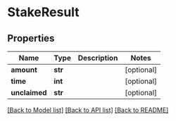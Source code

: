 # StakeResult

## Properties
Name | Type | Description | Notes
------------ | ------------- | ------------- | -------------
**amount** | **str** |  | [optional] 
**time** | **int** |  | [optional] 
**unclaimed** | **str** |  | [optional] 

[[Back to Model list]](../README.md#documentation-for-models) [[Back to API list]](../README.md#documentation-for-api-endpoints) [[Back to README]](../README.md)


